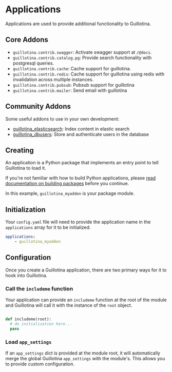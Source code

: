 # Applications

Applications are used to provide additional functionality to Guillotina.


## Core Addons

- `guillotina.contrib.swagger`: Activate swagger support at `/@docs`.
- `guillotina.contrib.catalog.pg`: Provide search functionality with postgresql queries.
- `guillotina.contrib.cache`: Cache support for guillotina.
- `guillotina.contrib.redis`: Cache support for guillotina using redis with invalidation across multiple instances.
- `guillotina.contrib.pubsub`: Pubsub support for guillotina
- `guillotina.contrib.mailer`: Send email with guillotina


## Community Addons

Some useful addons to use in your own development:

- [guillotina_elasticsearch](https://github.com/guillotinaweb/guillotina_elasticsearch/): Index content in elastic search
- [guillotina_dbusers](https://github.com/guillotinaweb/guillotina_dbusers): Store and authenticate users in the database


## Creating

An application is a Python package that implements an entry point to tell Guillotina
to load it.

If you're not familiar with how to build Python applications, please
[read documentation on building packages](https://python-packaging.readthedocs.io/en/latest/)
before you continue.

In this example, `guillotina_myaddon` is your package module.


## Initialization

Your `config.yaml` file will need to provide the application name in the
`applications` array for it to be initialized.


```yaml
applications:
    - guillotina_myaddon

```


## Configuration

Once you create a Guillotina application, there are two primary ways for it
to hook into Guillotina.


### Call the `includeme` function

Your application can provide an `includeme` function at the root of the module
and Guillotina will call it with the instance of the `root` object.

```python

def includeme(root):
  # do initialization here...
  pass
```

### Load `app_settings`

If an `app_settings` dict is provided at the module root, it will automatically
merge the global Guillotina `app_settings` with the module's. This allows you
to provide custom configuration.
